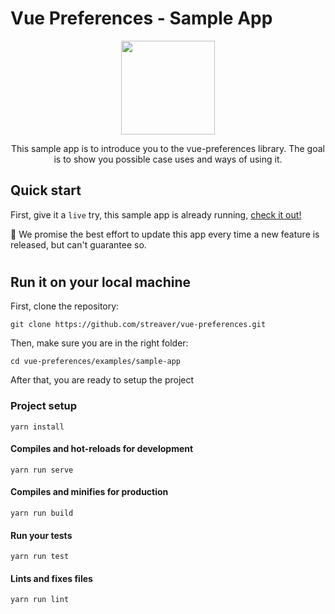 # Vue Preferences - Sample App

<p align="center">
  <img src="https://user-images.githubusercontent.com/11605133/56131403-aec11f00-5f5d-11e9-8df7-ce60eda7dfa7.png" height="150px">

  <p align="center">
    This sample app is to introduce you to the vue-preferences library. The goal is to show you possible case uses and ways of using it.
  <p>
</p>

## Quick start

First, give it a `live` try, this sample app is already running, [check it out!](https://vue-preferences.netlify.com/)

🙏 We promise the best effort to update this app every time a new feature is released, but can't guarantee so.

#

## Run it on your local machine
First, clone the repository:

```
git clone https://github.com/streaver/vue-preferences.git
```

Then, make sure you are in the right folder:

```
cd vue-preferences/examples/sample-app
```

After that, you are ready to setup the project

### Project setup
```
yarn install
```

#### Compiles and hot-reloads for development
```
yarn run serve
```

#### Compiles and minifies for production
```
yarn run build
```

#### Run your tests
```
yarn run test
```

#### Lints and fixes files
```
yarn run lint
```
